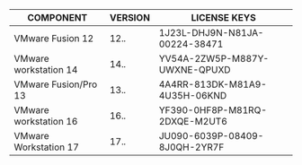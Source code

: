 | **COMPONENT**         | **VERSION** | **LICENSE KEYS**              |
| --------------------- | ----------- | ----------------------------- |
| VMware Fusion 12      | 12._._      | 1J23L-DHJ9N-N81JA-00224-38471 |
| VMware workstation 14 | 14._._      | YV54A-2ZW5P-M887Y-UWXNE-QPUXD |
| VMware Fusion/Pro 13  | 13._._      | 4A4RR-813DK-M81A9-4U35H-06KND |
| VMware workstation 16 | 16._._      | YF390-0HF8P-M81RQ-2DXQE-M2UT6 |
| VMware Workstation 17 | 17._._      | JU090-6039P-08409-8J0QH-2YR7F |
